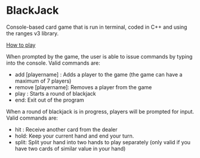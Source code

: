# BlackJack

Console-based card game that is run in terminal, coded in C++ and using the ranges v3 library.

<ins>How to play</ins>

When prompted by the game, the user is able to issue commands by typing into the console. Valid commands are:
 - add [playername] : Adds a player to the game (the game can have a maximum of 7 players)
 - remove [playername]: Removes a player from the game
 - play : Starts a round of blackjack 
 - end: Exit out of the program

When a round of blackjack is in progress, players will be prompted for input. Valid commands are:
- hit : Receive another card from the dealer
- hold: Keep your current hand and end your turn.
- split: Split your hand into two hands to play separately (only valid if you have two cards of similar value in your hand)

